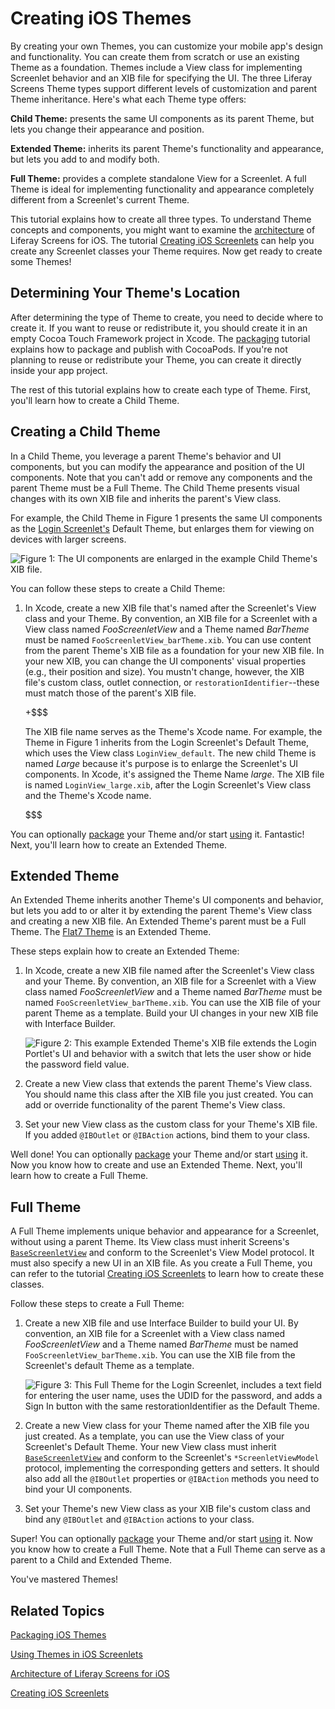 # Creating iOS Themes [](id=creating-ios-themes)

By creating your own Themes, you can customize your mobile app's design and
functionality. You can create them from scratch or use an existing Theme as a
foundation. Themes include a View class for implementing Screenlet behavior and
an XIB file for specifying the UI. The three Liferay Screens Theme types support
different levels of customization and parent Theme inheritance. Here's what each
Theme type offers: 

**Child Theme:** presents the same UI components as its parent Theme, but lets 
you change their appearance and position.

**Extended Theme:** inherits its parent Theme's functionality and appearance,
but lets you add to and modify both.

**Full Theme:** provides a complete standalone View for a Screenlet. A full
Theme is ideal for implementing functionality and appearance completely
different from a Screenlet's current Theme.

This tutorial explains how to create all three types. To understand Theme
concepts and components, you might want to examine the
[architecture](/develop/tutorials/-/knowledge_base/6-2/architecture-of-liferay-screens-for-ios)
of Liferay Screens for iOS. The tutorial
[Creating iOS Screenlets](/develop/tutorials/-/knowledge_base/6-2/creating-ios-screenlets)
can help you create any Screenlet classes your Theme requires. Now get ready to
create some Themes! 

## Determining Your Theme's Location [](id=determining-your-themes-location)

After determining the type of Theme to create, you need to decide where to
create it. If you want to reuse or redistribute it, you should create it in an
empty Cocoa Touch Framework project in Xcode. The 
[packaging](/develop/tutorials/-/knowledge_base/6-2/packaging-ios-themes)
tutorial explains how to package and publish with CocoaPods. If you're
not planning to reuse or redistribute your Theme, you can create it directly
inside your app project. 

The rest of this tutorial explains how to create each type of Theme. First,
you'll learn how to create a Child Theme.

## Creating a Child Theme [](id=creating-a-child-theme)

In a Child Theme, you leverage a parent Theme's behavior and UI components, but
you can modify the appearance and position of the UI components. Note that you
can't add or remove any components and the parent Theme must be a Full Theme.
The Child Theme presents visual changes with its own XIB file and inherits the
parent's View class. 

For example, the Child Theme in Figure 1 presents the same UI components as the
[Login Screenlet's](https://github.com/liferay/liferay-screens/tree/master/ios/Framework/Core/Auth/LoginScreenlet)
Default Theme, but enlarges them for viewing on devices with larger screens.

![Figure 1: The UI components are enlarged in the example Child Theme's XIB file.](../../images/screens-ios-xcode-child-theme.png)

You can follow these steps to create a Child Theme: 

1.  In Xcode, create a new XIB file that's named after the Screenlet's View
    class and your Theme. By convention, an XIB file for a Screenlet with a View
    class named *FooScreenletView* and a Theme named *BarTheme* must be named
    `FooScreenletView_barTheme.xib`. You can use content from the parent Theme's
    XIB file as a foundation for your new XIB file. In your new XIB, you can
    change the UI components' visual properties (e.g., their position and size).
    You mustn't change, however, the XIB file's custom class, outlet connection,
    or `restorationIdentifier`--these must match those of the parent's XIB file.

	+$$$

	The XIB file name serves as the Theme's Xcode name. For example, the Theme
	in Figure 1 inherits from the Login Screenlet's Default Theme, which uses
	the View class `LoginView_default`. The new child Theme is named *Large*
	because it's purpose is to enlarge the Screenlet's UI components. In Xcode,
	it's assigned the Theme Name *large*. The XIB file is named
	`LoginView_large.xib`, after the Login Screenlet's View class and the
	Theme's Xcode name.

	$$$

You can optionally
[package](/develop/tutorials/-/knowledge_base/6-2/packaging-ios-themes) your
Theme and/or start
[using](/develop/tutorials/-/knowledge_base/6-2/using-themes-in-ios-screenlets)
it. Fantastic! Next, you'll learn how to create an Extended Theme.

## Extended Theme [](id=extended-theme)

An Extended Theme inherits another Theme's UI components and behavior, but lets
you add to or alter it by extending the parent Theme's View class and
creating a new XIB file. An Extended Theme's parent must be a Full Theme. The
[Flat7 Theme](https://github.com/liferay/liferay-screens/tree/master/ios/Framework/Themes/Flat7)
is an Extended Theme.

These steps explain how to create an Extended Theme:

1.  In Xcode, create a new XIB file named after the Screenlet's View class and
    your Theme. By convention, an XIB file for a Screenlet with a View class
    named *FooScreenletView* and a Theme named *BarTheme* must be named
    `FooScreenletView_barTheme.xib`. You can use the XIB file of your parent
    Theme as a template. Build your UI changes in your new XIB file with
    Interface Builder.

    ![Figure 2: This example Extended Theme's XIB file extends the Login Portlet's UI and behavior with a switch that lets the user show or hide the password field value.](../../images/screens-ios-xcode-ext-theme.png)

2.  Create a new View class that extends the parent Theme's View class. You 
    should name this class after the XIB file you just created. You can add or
    override functionality of the parent Theme's View class.

3.  Set your new View class as the custom class for your Theme's XIB file.
    If you added `@IBOutlet` or `@IBAction` actions, bind them to your class. 

Well done! You can optionally
[package](/develop/tutorials/-/knowledge_base/6-2/packaging-ios-themes) your
Theme and/or start
[using](/develop/tutorials/-/knowledge_base/6-2/using-themes-in-ios-screenlets)
it. Now you know how to create and use an Extended Theme. Next, you'll learn how
to create a Full Theme.

## Full Theme [](id=full-theme)

A Full Theme implements unique behavior and appearance for a Screenlet, without
using a parent Theme. Its View class must inherit Screens's
[`BaseScreenletView`](https://github.com/liferay/liferay-screens/blob/master/ios/Framework/Core/Base/BaseScreenletView.swift)
and conform to the Screenlet's View Model protocol. It must also specify a new
UI in an XIB file. As you create a Full Theme, you can refer to the tutorial
[Creating iOS Screenlets](/develop/tutorials/-/knowledge_base/6-2/creating-ios-screenlets)
to learn how to create these classes. 

Follow these steps to create a Full Theme:

1.  Create a new XIB file and use Interface Builder to build your UI. By
    convention, an XIB file for a Screenlet with a View class named
    *FooScreenletView* and a Theme named *BarTheme* must be named
    `FooScreenletView_barTheme.xib`. You can use the XIB file from the
    Screenlet's default Theme as a template. 

    ![Figure 3: This Full Theme for the Login Screenlet, includes a text field for entering the user name, uses the UDID for the password, and adds a *Sign In* button with the same `restorationIdentifier` as the Default Theme.](../../images/screens-ios-xcode-full-theme.png)

2.  Create a new View class for your Theme named after the XIB file you just 
    created. As a template, you can use the View class of your Screenlet's
    Default Theme. Your new View class must inherit
    [`BaseScreenletView`](https://github.com/liferay/liferay-screens/blob/master/ios/Framework/Core/Base/BaseScreenletView.swift)
	and conform to the Screenlet's `*ScreenletViewModel` protocol, implementing
	the corresponding getters and setters. It should also add all the
	`@IBOutlet` properties or `@IBAction` methods you need to bind your UI
	components. 

3.  Set your Theme's new View class as your XIB file's custom class and bind 
    any `@IBOutlet` and `@IBAction` actions to your class. 

Super! You can optionally
[package](/develop/tutorials/-/knowledge_base/6-2/packaging-ios-themes) your
Theme and/or start
[using](/develop/tutorials/-/knowledge_base/6-2/using-themes-in-ios-screenlets)
it. Now you know how to create a Full Theme. Note that a Full Theme can serve as
a parent to a Child and Extended Theme. 

You've mastered Themes! 

## Related Topics [](id=related-topics)

[Packaging iOS Themes](/develop/tutorials/-/knowledge_base/6-2/packaging-ios-themes)

[Using Themes in iOS Screenlets](/develop/tutorials/-/knowledge_base/6-2/using-themes-in-ios-screenlets)

[Architecture of Liferay Screens for iOS](/develop/tutorials/-/knowledge_base/6-2/architecture-of-liferay-screens-for-ios)

[Creating iOS Screenlets](/develop/tutorials/-/knowledge_base/6-2/creating-ios-screenlets)
